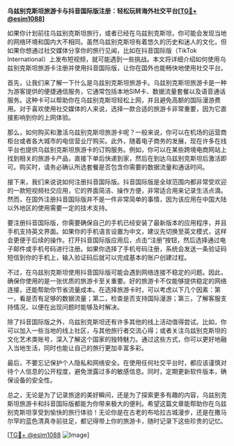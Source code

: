 **乌兹别克斯坦旅游卡与抖音国际版注册：轻松玩转海外社交平台[[TG💪+ @esim1088](https://t.me/s/esim1088)]**

如果你计划前往乌兹别克斯坦旅行，或者已经在乌兹别克斯坦，你可能会发现当地的网络环境和国内大不相同。虽然乌兹别克斯坦有着悠久的历史和迷人的文化，但如果你想通过社交媒体分享你的旅行见闻，比如在抖音国际版（TikTok International）上发布短视频，就可能遇到一些挑战。本文将详细介绍如何使用乌兹别克斯坦旅游卡注册并使用抖音国际版，让你在国外也能畅快地使用社交平台。

首先，让我们来了解一下什么是乌兹别克斯坦旅游卡。乌兹别克斯坦旅游卡是一种为游客提供的便捷通信服务，它通常包括本地SIM卡、数据流量套餐以及语音通话服务。这种卡可以帮助你在乌兹别克斯坦轻松上网，并且避免高额的国际漫游费用。对于喜欢使用社交媒体的人来说，选择一款合适的旅游卡非常重要，因为它直接影响到你的上网体验。

那么，如何购买和激活乌兹别克斯坦旅游卡呢？一般来说，你可以在机场的运营商柜台或者各大城市的电信营业厅购买。此外，随着电子商务的发展，现在许多在线平台也提供乌兹别克斯坦旅游卡的订购服务。例如，你可以在某些跨境电商网站上找到相关的旅游卡产品，直接下单后快递到家，然后在到达乌兹别克斯坦后激活即可。购买时，请务必确认所选套餐是否包含你需要的数据流量和通话时间。

接下来，我们来说说如何注册抖音国际版。抖音国际版是全球范围内都非常受欢迎的一款短视频社交应用，它的界面简洁、操作方便，非常适合用来记录生活点滴。然而，在国外注册抖音国际版并不是一件非常简单的事情，因为该应用在中国大陆以外地区的使用需要一定的技术支持。

要注册抖音国际版，你需要确保自己的手机已经安装了最新版本的应用程序，并且手机支持英文界面。如果你的手机语言设置为中文，建议先切换至英文模式，这样会更便于后续的操作。打开抖音国际版应用后，点击“注册”按钮，然后选择通过电子邮件或手机号码进行注册。如果你选择了手机号码注册，系统会发送一条验证码短信到你的手机上，输入验证码后就可以完成基本的账户创建过程。

不过，在乌兹别克斯坦使用抖音国际版可能会遇到网络连接不稳定的问题。因此，确保你使用的是一张优质的旅游卡至关重要。好的旅游卡不仅能够提供稳定的网络连接，还能帮助你节省流量成本。在选择旅游卡时，可以考虑以下几个因素：第一，看是否有足够的数据流量；第二，检查是否支持国际漫游；第三，了解客服支持情况，以便在出现问题时能够及时解决。

除了抖音国际版之外，乌兹别克斯坦还有许多其他的线上活动值得尝试。比如，你可以加入一些当地的线上社区，与其他旅行者交流心得；或者关注乌兹别克斯坦的文化艺术类账号，深入了解这个国家的独特魅力。通过这些方式，你可以更好地融入当地生活，同时也能让自己的旅行更加丰富多彩。

最后，不要忘记保护个人隐私和网络安全。在使用任何社交平台时，都应该谨慎对待个人信息的公开程度，避免泄露过多的敏感信息。同时，定期更新软件版本，确保设备的安全性。

总之，无论是为了记录旅途的美好瞬间，还是为了探索更多有趣的内容，乌兹别克斯坦旅游卡和抖音国际版都能为你带来极大的便利。希望这篇文章能帮助你在乌兹别克斯坦享受到愉快的旅行体验！无论你是在古老的布哈拉古城漫步，还是在撒马尔罕的蓝色清真寺前驻足，都记得带上你的旅游卡，随时记录下这些珍贵的记忆。

[[TG💪+ @esim1088](https://t.me/s/esim1088) ![Image](https://i.postimg.cc/4NQfJmqS/Snipaste-2025-05-13-00-14-12.png)]